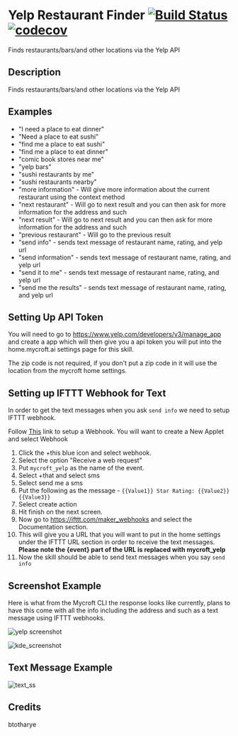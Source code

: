 # Yelp Restaurant Finder [![Build Status](https://travis-ci.org/btotharye/mycroft-yelp.svg?branch=master)](https://travis-ci.org/btotharye/mycroft-yelp) [![codecov](https://codecov.io/gh/btotharye/mycroft-yelp/branch/master/graph/badge.svg)](https://codecov.io/gh/btotharye/mycroft-yelp)
Finds restaurants/bars/and other locations via the Yelp API

## Description 
Finds restaurants/bars/and other locations via the Yelp API

## Examples 
* "I need a place to eat dinner"
* "Need a place to eat sushi"
* "find me a place to eat sushi"
* "find me a place to eat dinner"
* "comic book stores near me"
* "yelp bars"
* "sushi restaurants by me"
* "sushi restaurants nearby"
* "more information" - Will give more information about the current restaurant using the context method
* "next restaurant" - Will go to next result and you can then ask for more information for the address and such 
* "next result" - Will go to next result and you can then ask for more information for the address and such
* "previous restaurant" - Will go to the previous result
* "send info" - sends text message of restaurant name, rating, and yelp url
* "send information" - sends text message of restaurant name, rating, and yelp url
* "send it to me" - sends text message of restaurant name, rating, and yelp url
* "send me the results" - sends text message of restaurant name, rating, and yelp url

## Setting Up API Token
You will need to go to https://www.yelp.com/developers/v3/manage_app and create a app which will then give you a api token you will put into the home.mycroft.ai settings page for this skill.

The zip code is not required, if you don't put a zip code in it will use the location from the mycroft home settings.

## Setting up IFTTT Webhook for Text
In order to get the text messages when you ask `send info` we need to setup IFTTT webhook.

Follow [This](https://ifttt.com/create) link to setup a Webhook.  You will want to create a New Applet and select Webhook

1. Click the +this blue icon and select webhook.
2. Select the option "Receive a web request"
3. Put `mycroft_yelp` as the name of the event.
4. Select +that and select sms
5. Select send me a sms
6. Put the following as the message - `{{Value1}} Star Rating: {{Value2}} {{Value3}}`
7. Select create action
8. Hit finish on the next screen.
9. Now go to https://ifttt.com/maker_webhooks and select the Documentation section.
10. This will give you a URL that you will want to put in the home settings under the IFTTT URL section in order to receive the text messages. **Please note the {event} part of the URL is replaced with mycroft_yelp**
11. Now the skill should be able to send text messages when you say `send info`

## Screenshot Example
Here is what from the Mycroft CLI the response looks like currently, plans to have this come with all the info including the address and such as a text message using IFTTT webhooks.

![yelp screenshot](https://github.com/btotharye/mycroft-yelp/blob/master/yelp_ss.png)

![kde_screenshot](https://github.com/btotharye/mycroft-yelp/blob/master/kde_ss.jpg)

## Text Message Example
![text_ss](https://github.com/btotharye/mycroft-yelp/blob/master/text_message.jpg)

## Credits 
btotharye
